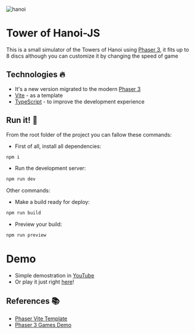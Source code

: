![hanoi](https://user-images.githubusercontent.com/20020612/56449833-b2013580-62e4-11e9-8ec5-a647b578dc3f.png)

# Tower of Hanoi-JS
This is a small simulator of the Towers of Hanoi using [Phaser 3](https://phaser.io), it fits up to 8 discs although you can customize it by changing the speed of game

## Technologies :fire:

- It's a new version migrated to the modern [Phaser 3](https://phaser.io)
- [Vite](https://vitejs.dev) - as a template
- [TypeScript](https://www.typescriptlang.org) - to improve the development experience

## Run it! :rocket:

From the root folder of the project you can fallow these commands:

- First of all, install all dependencies:

```bash
npm i
```

- Run the development server:

```bash
npm run dev
```

Other commands:

- Make a build ready for deploy:

```bash
npm run build
```

- Preview your build:

```bash
npm run preview
```

# Demo

- Simple demostration in [YouTube](https://www.youtube.com/watch?v=4g_4nM0yOCE)
- Or play it just right [here](https://hanoitowers.pr0mming.dev/)!

## References :books:

- [Phaser Vite Template](https://github.com/phaserjs/template-vite/tree/main)
- [Phaser 3 Games Demo](https://labs.phaser.io/index.html?dir=games/&q=)